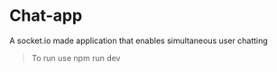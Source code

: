 # Chat-app
A socket.io made application that enables simultaneous user chatting

>To run use npm run dev 